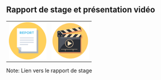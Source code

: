 ## Rapport de stage et présentation vidéo

<table>
    <tr>
      <td>
<a href="static/Rapport_Master.pdf">
      <img
        src="images/report.svg"
        style="width: 100px"
      />
        </a>
      </td>
                    <td>
                <a href="static/presentation-11-12-2020.mp4">
                  <img
                    src="images/movie.jpg"
                    style="width: 100px"
                  />
                </a>
</td>
</tr>
</table>





Note:
Lien vers le rapport de stage